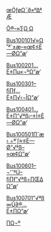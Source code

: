 <!DOCTYPE html PUBLIC "-//W3C//DTD XHTML 1.0 Transitional//EN" "http://www.w3.org/TR/xhtml1/DTD/xhtml1-transitional.dtd">
<html xmlns="http://www.w3.org/1999/xhtml">
<head>
<meta http-equiv="Content-Type" content="text/html; charset=utf-8" />
<title>APK</title>
</head>

<body >
<div style="margin:5% 40%auto">
<a href="http://115.159.182.50:5174/wiki2120977/index.html?file=001-%E9%A1%B9%E7%9B%AE%E8%A7%84%E5%88%92/001-%E9%A1%B9%E7%9B%AE%E8%BF%9B%E5%BA%A6%E8%AE%A1%E5%88%92">œÓƒøΩ¯∂»º∆ªÆ</a><p>
<a href="http://115.159.182.50:5174/wiki2120977/index.html?file=003-API%E6%96%87%E6%A1%A3/002-%E9%80%9A%E4%BF%A1%E6%96%B9%E5%BC%8F">Õ®–≈∑Ω Ω</a><p>
<a href="http://115.159.182.50:5174/wiki2120977/index.html?file=003-API%E6%96%87%E6%A1%A3/003-%E6%8E%A5%E5%8F%A3%E5%AE%9A%E4%B9%89/001-%E9%97%A8%E7%A6%81%E8%AE%BE%E5%A4%87/001-Bus100101%E9%97%A8%E7%A6%81%E5%9F%BA%E6%9C%AC%E4%BF%A1%E6%81%AF%E6%9F%A5%E8%AF%A2%E6%8E%A5%E5%8F%A3">Bus100101√≈Ω˚ª˘±æ–≈œ¢≤È—ØΩ”ø⁄</a><p>
<a href="http://115.159.182.50:5174/wiki2120977/index.html?file=003-API%E6%96%87%E6%A1%A3/003-%E6%8E%A5%E5%8F%A3%E5%AE%9A%E4%B9%89/001-%E9%97%A8%E7%A6%81%E8%AE%BE%E5%A4%87/002-Bus100201%E8%AE%BE%E5%A4%87%E7%99%BB%E5%BD%95">Bus100201…Ë±∏µ«¬ºΩ”ø⁄</a><p>
<a href="http://115.159.182.50:5174/wiki2120977/index.html?file=003-API%E6%96%87%E6%A1%A3/003-%E6%8E%A5%E5%8F%A3%E5%AE%9A%E4%B9%89/001-%E9%97%A8%E7%A6%81%E8%AE%BE%E5%A4%87/003-Bus100301%E4%BF%AE%E6%94%B9%E8%AE%BE%E5%A4%87%E5%AF%86%E7%A0%81">Bus100301–ﬁ∏ƒ…Ë±∏√‹¬ÎΩ”ø⁄</a><p>
<a href="http://115.159.182.50:5174/wiki2120977/index.html?file=003-API%E6%96%87%E6%A1%A3/003-%E6%8E%A5%E5%8F%A3%E5%AE%9A%E4%B9%89/001-%E9%97%A8%E7%A6%81%E8%AE%BE%E5%A4%87/004-Bus100401%E8%AE%BE%E5%A4%87%E7%94%A8%E6%88%B7%E5%88%97%E8%A1%A8%E6%9F%A5%E8%AF%A2">Bus100401…Ë±∏”√ªß¡–±Ì≤È—ØΩ”ø⁄</a><p>
<a href="http://115.159.182.50:5174/wiki2120977/index.html?file=003-API%E6%96%87%E6%A1%A3/003-%E6%8E%A5%E5%8F%A3%E5%AE%9A%E4%B9%89/001-%E9%97%A8%E7%A6%81%E8%AE%BE%E5%A4%87/005-Bus100501%E6%A0%B9%E6%8D%AE%E6%89%8B%E6%9C%BA%E5%8F%B7%E6%9F%A5%E8%AF%A2%E7%94%A8%E6%88%B7%E4%BF%A1%E6%81%AF">Bus100501∏˘æ› ÷ª˙∫≈≤È—Ø”√ªß–≈œ¢Ω”ø⁄</a><p>
<a href="http://115.159.182.50:5174/wiki2120977/index.html?file=003-API%E6%96%87%E6%A1%A3/003-%E6%8E%A5%E5%8F%A3%E5%AE%9A%E4%B9%89/001-%E9%97%A8%E7%A6%81%E8%AE%BE%E5%A4%87/006-Bus100601%E6%96%B0%E5%A2%9E%E6%88%96%E4%BF%AE%E6%94%B9%E7%94%A8%E6%88%B7%E6%8C%87%E7%BA%B9">Bus100601–¬‘ˆªÚ–ﬁ∏ƒ”√ªß÷∏Œ∆Ω”ø⁄</a><p>
<a href="http://115.159.182.50:5174/wiki2120977/index.html?file=003-API%E6%96%87%E6%A1%A3/003-%E6%8E%A5%E5%8F%A3%E5%AE%9A%E4%B9%89/001-%E9%97%A8%E7%A6%81%E8%AE%BE%E5%A4%87/007-Bus100701%E7%94%A8%E6%88%B7%E7%BB%91%E5%AE%9A%E8%AE%BE%E5%A4%87">Bus100701”√ªß∞Û∂®…Ë±∏Ω”ø⁄</a><p>
<a href="http://115.159.182.50:5174/wiki2120977/index.html?file=003-API%E6%96%87%E6%A1%A3/004-%E9%99%84%E5%BD%95">∏Ω¬º</a>
</div>
</body>
</html>
